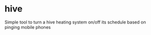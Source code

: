 # hive
Simple tool to turn a hive heating system on/off its schedule based on pinging mobile phones
